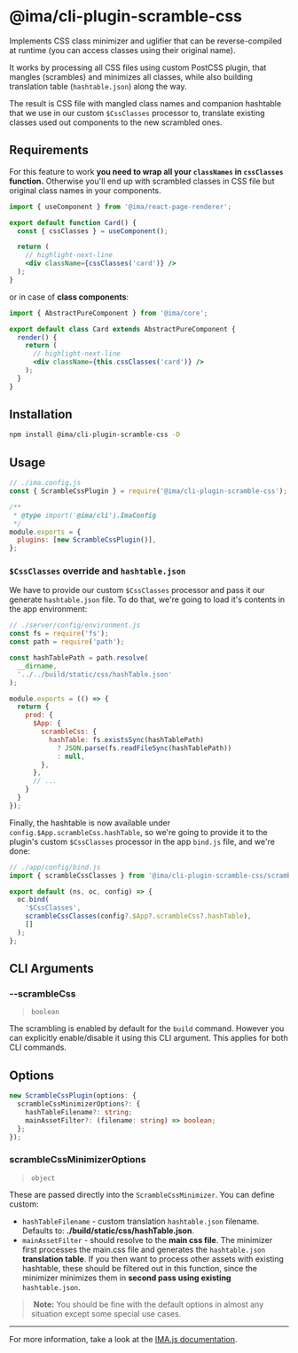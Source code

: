 # @ima/cli-plugin-scramble-css

Implements CSS class minimizer and uglifier that can be reverse-compiled at runtime (you can access classes using their original name).

It works by processing all CSS files using custom PostCSS plugin, that mangles (scrambles) and minimizes all classes, while also building translation table (`hashtable.json`) along the way.

The result is CSS file with mangled class names and companion hashtable that we use in our custom `$CssClasses` processor to, translate existing classes used out components to the new scrambled ones.

## Requirements

For this feature to work **you need to wrap all your `classNames` in `cssClasses` function.** Otherwise you'll end up with scrambled classes in CSS file but original class names in your components.

```jsx
import { useComponent } from '@ima/react-page-renderer';

export default function Card() {
  const { cssClasses } = useComponent();

  return (
    // highlight-next-line
    <div className={cssClasses('card')} />
  );
}
```

or in case of **class components**:

```jsx
import { AbstractPureComponent } from '@ima/core';

export default class Card extends AbstractPureComponent {
  render() {
    return (
      // highlight-next-line
      <div className={this.cssClasses('card')} />
    );
  }
}
```

## Installation

```bash
npm install @ima/cli-plugin-scramble-css -D
```

## Usage

```js
// ./ima.config.js
const { ScrambleCssPlugin } = require('@ima/cli-plugin-scramble-css');

/**
 * @type import('@ima/cli').ImaConfig
 */
module.exports = {
  plugins: [new ScrambleCssPlugin()],
};
```

### `$CssClasses` override and `hashtable.json`

We have to provide our custom `$CssClasses` processor and pass it our generate `hashtable.json` file. To do that, we're going to load it's contents in the app environment:

```js
// ./server/config/environment.js
const fs = require('fs');
const path = require('path');

const hashTablePath = path.resolve(
  __dirname,
  '../../build/static/css/hashTable.json'
);

module.exports = (() => {
  return {
    prod: {
      $App: {
        scrambleCss: {
          hashTable: fs.existsSync(hashTablePath)
            ? JSON.parse(fs.readFileSync(hashTablePath))
            : null,
        },
      },
      // ...
    }
  }
});

```

Finally, the hashtable is now available under `config.$App.scrambleCss.hashTable`, so we're going to provide it to the plugin's custom `$CssClasses` processor in the app `bind.js` file, and we're done:

```js
// ./app/config/bind.js
import { scrambleCssClasses } from '@ima/cli-plugin-scramble-css/scrambleCssClasses';

export default (ns, oc, config) => {
  oc.bind(
    '$CssClasses',
    scrambleCssClasses(config?.$App?.scrambleCss?.hashTable),
    []
  );
};
```

## CLI Arguments

### --scrambleCss

> `boolean`

The scrambling is enabled by default for the `build` command. However you can explicitly enable/disable it using this CLI argument. This applies for both CLI commands.

## Options

```ts
new ScrambleCssPlugin(options: {
  scrambleCssMinimizerOptions?: {
    hashTableFilename?: string;
    mainAssetFilter?: (filename: string) => boolean;
  };
});
```

### scrambleCssMinimizerOptions

> `object`

These are passed directly into the `ScrambleCssMinimizer`. You can define custom:

- `hashTableFilename` - custom translation `hashtable.json` filename. Defaults to: **./build/static/css/hashTable.json**.
- `mainAssetFilter` - should resolve to the **main css file**. The minimizer first processes the main.css file and generates the `hashtable.json` **translation table**. If you then want to process other assets with existing hashtable, these should be filtered out in this function, since the minimizer minimizes them in **second pass using existing** `hashtable.json`.

> **Note:** You should be fine with the default options in almost any situation except some special use cases.

---

For more information, take a look at the [IMA.js documentation](https://imajs.io/cli/plugins/analyze-plugin).

